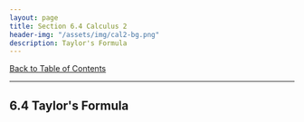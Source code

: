 ```yaml
---
layout: page
title: Section 6.4 Calculus 2
header-img: "/assets/img/cal2-bg.png"
description: Taylor's Formula
---
```


[Back to Table of Contents](../..)

---

## 6.4 Taylor's Formula
